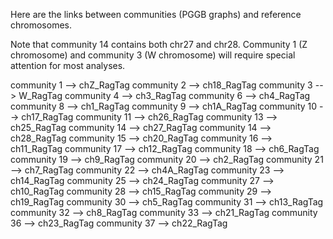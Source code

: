 Here are the links between communities (PGGB graphs) and reference chromosomes. 

Note that community 14 contains both chr27 and chr28. Community 1 (Z chromosome) and community 3 (W chromosome) will require special attention for most analyses.

community 1 --> chZ_RagTag
community 2 --> ch18_RagTag
community 3 --> W_RagTag
community 4 --> ch3_RagTag
community 6 --> ch4_RagTag
community 8 --> ch1_RagTag
community 9 --> ch1A_RagTag
community 10 --> ch17_RagTag
community 11 --> ch26_RagTag
community 13 --> ch25_RagTag
community 14 --> ch27_RagTag
community 14 --> ch28_RagTag
community 15 --> ch20_RagTag
community 16 --> ch11_RagTag
community 17 --> ch12_RagTag
community 18 --> ch6_RagTag
community 19 --> ch9_RagTag
community 20 --> ch2_RagTag
community 21 --> ch7_RagTag
community 22 --> ch4A_RagTag
community 23 --> ch14_RagTag
community 25 --> ch24_RagTag
community 27 --> ch10_RagTag
community 28 --> ch15_RagTag
community 29 --> ch19_RagTag
community 30 --> ch5_RagTag
community 31 --> ch13_RagTag
community 32 --> ch8_RagTag
community 33 --> ch21_RagTag
community 36 --> ch23_RagTag
community 37 --> ch22_RagTag

